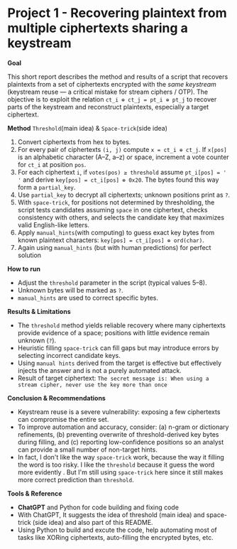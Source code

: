 # Project 1 - Recovering plaintext from multiple ciphertexts sharing a keystream

**Goal**

This short report describes the method and results of a script that recovers plaintexts from a set of ciphertexts encrypted with the *same keystream* (keystream reuse — a critical mistake for stream ciphers / OTP). The objective is to exploit the relation `ct_i ⊕ ct_j = pt_i ⊕ pt_j` to recover parts of the keystream and reconstruct plaintexts, especially a target ciphertext.

**Method** `Threshold`(main idea) & `Space-trick`(side idea)

1. Convert ciphertexts from hex to bytes.
2. For every pair of ciphertexts `(i, j)` compute `x = ct_i ⊕ ct_j`. If `x[pos]` is an alphabetic character (A–Z, a–z) or space, increment a vote counter for `ct_i` at position `pos`.
3. For each ciphertext `i`, if `votes(pos) ≥ threshold` assume `pt_i[pos] = ' '` and derive `key[pos] = ct_i[pos] ⊕ 0x20`. The bytes found this way form a `partial_key`.
4. Use `partial_key` to decrypt all ciphertexts; unknown positions print as `?`.
5. With `space-trick`, for positions not determined by thresholding, the script tests candidates assuming `space` in one ciphertext, checks consistency with others, and selects the candidate key that maximizes valid English-like letters.
6. Apply `manual_hints`(with computing) to guess exact key bytes from known plaintext characters: `key[pos] = ct_i[pos] ⊕ ord(char)`.
7. Again using `manual_hints` (but with human predictions) for perfect solution

**How to run**

* Adjust the `threshold` parameter in the script (typical values 5–8).
* Unknown bytes will be marked as `?`.
* `manual_hints` are used to correct specific bytes.

**Results & Limitations**

* The `threshold` method yields reliable recovery where many ciphertexts provide evidence of a space; positions with little evidence remain unknown (`?`).
* Heuristic filling `space-trick` can fill gaps but may introduce errors by selecting incorrect candidate keys.
* Using `manual hints` derived from the target is effective but effectively injects the answer and is not a purely automated attack.
* Result of target ciphertext: `The secret message is: When using a stream cipher, never use the key more than once`

**Conclusion & Recommendations**

* Keystream reuse is a severe vulnerability: exposing a few ciphertexts can compromise the entire set.
* To improve automation and accuracy, consider: (a) n-gram or dictionary refinements, (b) preventing overwrite of threshold-derived key bytes during filling, and (c) reporting low-confidence positions so an analyst can provide a small number of non-target hints.
* In fact, I don't like the way `space-trick` work, because the way it filling the word is too risky. I like the `threshold` because it guess the word more evidently . But I'm still using `space-trick` here since it still makes more correct prediction than `threshold`.

**Tools & Reference**

* **ChatGPT** and Python for code building and fixing code
* With ChatGPT, It suggests the idea of threshold (main idea) and space-trick (side idea) and also part of this README.
* Using Python to build and excute the code, help automating most of tasks like XORing ciphertexts, auto-filling the encrypted bytes, etc.
